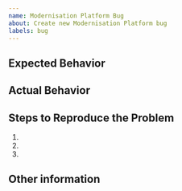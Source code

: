 ```yaml
---
name: Modernisation Platform Bug
about: Create new Modernisation Platform bug
labels: bug
---
```


## Expected Behavior

<!-- What is happening? -->

## Actual Behavior

<!-- What should happen? -->

## Steps to Reproduce the Problem

  1.
  1.
  1.

## Other information

<!-- For example
  - Version:
  - Module:
  - Account:
-->
